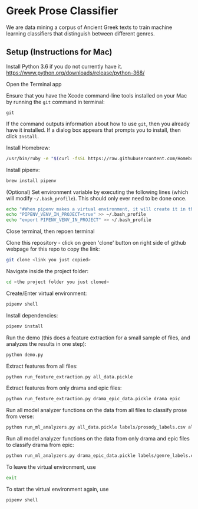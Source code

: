 # Greek Prose Classifier
We are data mining a corpus of Ancient Greek texts to train machine learning classifiers that distinguish between different genres.

## Setup (Instructions for Mac)
Install Python 3.6 if you do not currently have it. https://www.python.org/downloads/release/python-368/

Open the Terminal app

Ensure that you have the Xcode command-line tools installed on your Mac by running the `git` command in terminal:
```
git
```
If the command outputs information about how to use `git`, then you already have it installed. If a dialog box appears that prompts you to install, then click `Install`.

Install Homebrew:
```bash
/usr/bin/ruby -e "$(curl -fsSL https://raw.githubusercontent.com/Homebrew/install/master/install)"
```

Install pipenv:
```bash
brew install pipenv
```

(Optional) Set environment variable by executing the following lines (which will modify `~/.bash_profile`). This should only ever need to be done once.
```bash
echo "#When pipenv makes a virtual environment, it will create it in the same directory as the project instead of ~/.local/share/virtualenv/" >> ~/.bash_profile
echo "PIPENV_VENV_IN_PROJECT=true" >> ~/.bash_profile
echo "export PIPENV_VENV_IN_PROJECT" >> ~/.bash_profile
```
Close terminal, then repoen terminal

Clone this repository - click on green 'clone' button on right side of github webpage for this repo to copy the link:
```bash
git clone <link you just copied>
```

Navigate inside the project folder:
```bash
cd <the project folder you just cloned>
```

Create/Enter virtual environment:
```bash
pipenv shell
```

Install dependencies: 
```bash
pipenv install
```

Run the demo (this does a feature extraction for a small sample of files, and analyzes the results in one step):
```bash
python demo.py
```

Extract features from all files:
```bash
python run_feature_extraction.py all_data.pickle
```

Extract features from only drama and epic files:
```bash
python run_feature_extraction.py drama_epic_data.pickle drama epic
```

Run all model analyzer functions on the data from all files to classify prose from verse:
```bash
python run_ml_analyzers.py all_data.pickle labels/prosody_labels.csv all
```

Run all model analyzer functions on the data from only drama and epic files to classify drama from epic:
```bash
python run_ml_analyzers.py drama_epic_data.pickle labels/genre_labels.csv all
```

To leave the virtual environment, use 
```bash
exit
```

To start the virtual environment again, use 
```bash
pipenv shell
```
